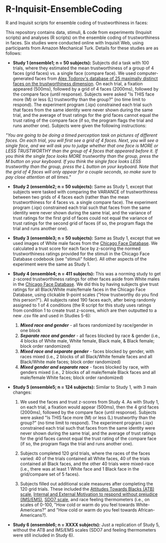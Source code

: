 # R-Inquisit-EnsembleCoding
R and Inquisit scripts for ensemble coding of trustworthiness in faces:

This repository contains data, stimuli, & code from experiments (Inquisit scripts) and analyses (R scripts) on the ensemble coding of trustworthiness in faces.  Six studies were conducted online with Inquisit Web, using participants from Amazon Mechanical Turk.  Details for these studies are as follows:

- __Study 1 (ensemble1; n = 50 subjects):__  Subjects did a task with 100 trials, where they estimated the mean trustworthiness of a group of 4 faces (grid faces) vs. a single face (compare face). We used computer-generated faces from [Alex Todorov's database of 25 maximally distinct faces on the trustworthiness dimension](http://tlab.princeton.edu/databases/25-maximally-distinct-identities-trustworthiness/). On each trial, a fixation appeared (500ms), followed by a grid of 4 faces (2000ms), followed by the compare face (until response).  Subjects were asked "Is THIS face more (M) or less (L) trustworthy than the group?" (no time limit to respond).  The experiment program (.iqx) constrained each trial such that faces from the same identity were never shown during the same trial, and the average of trust ratings for the grid faces cannot equal the trust rating of the compare face (if so, the program flags the trial and runs another one). Subjects were given the following instructions:

_"You are going to be doing a timed perception task on pictures of different faces. On each trial, you will first see a grid of 4 faces. Next, you will see a single face, and we will ask you to judge whether that one face is MORE or LESS TRUSTWORTHY than the group of 4 faces that appeared before it. If you think the single face looks MORE trustworthy than the group, press the M button on your keyboard.  If you think the single face looks LESS trustworthy than the group, press the L button on your keyboard. Note that the grid of 4 faces will only appear for a couple seconds, so make sure to pay close attention at all times."_

- __Study 2 (ensemble2; n = 50 subjects):__  Same as Study 1, except that subjects were tasked with comparing the VARIANCE of trustworthiness between two grids of 4 faces each (rather than the mean trustworthiness for 4 faces vs. a single compare face). The experiment program (.iqx) constrained each trial such that faces from the same identity were never shown during the same trial, and the variance of trust ratings for the first grid of faces could not equal the variance of trust ratings for the second grid of faces (if so, the program flags the trial and runs another one).

- __Study 3 (ensemble3; n = 50 subjects):__  Same as Study 1, except that we used images of White male faces from the [Chicago Face Database](http://faculty.chicagobooth.edu/bernd.wittenbrink/cfd/index.html). We calculated a trust score for each face by z-scoring the normed trustworthiness ratings provided for the stimuli in the Chicago Face Database codebook (see "stimuli" folder). All other aspects of the experiment were the same as Study 1.

- __Study 4 (ensemble4; n = 411 subjects):__  This was a norming study to get z-scored trustworthiness ratings for other faces aside from White males in the [Chicago Face Database](http://faculty.chicagobooth.edu/bernd.wittenbrink/cfd/index.html). We did this by having subjects give trust ratings for all Black/White male/female faces in the Chicago Face Database, using clickable 9-point scales ("How trustworthy do you find this person?"). All subjects rated 190 faces each, after being randomly assigned to 1 of 4 conditions (the R script for this study uses ratings from condition 1 to create trust z-scores, which are then outputted to a new .csv file and used in Studies 5-6):

  1. ___Mixed race and gender___ - all faces randomized by race/gender in one block
  2. ___Separate race and gender___ - all faces blocked by race & gender (i.e., 4 blocks of White male, White female, Black male, & Black female; block order randomized)
  3. ___Mixed race and separate gender___ - faces blocked by gender, with races mixed (i.e., 2 blocks of all Black/White female faces and all Black/White male faces; block order randomized)
  4. ___Mixed gender and separate race___ - faces blocked by race, with genders mixed (i.e., 2 blocks of all male/female Black faces and all male/female White faces; block order randomized)

- __Study 5 (ensemble5; n = 124 subjects):__ Similar to Study 1, with 3 main changes:

  1. We used the faces and trust z-scores from Study 4. As with Study 1, on each trial, a fixation would appear (500ms), then the 4 grid faces (2000ms), followed by the compare face (until response). Subjects were asked "Is THIS face more (M) or less (L) trustworthy than the group?" (no time limit to respond). The experiment program (.iqx) constrained each trial such that faces from the same identity were never shown during the same trial, and the average of trust ratings for the grid faces cannot equal the trust rating of the compare face (if so, the program flags the trial and runs another one).
  
  2. Subjects completed 120 grid trials, where the races of the faces varied:  40 of the trials contained all White faces, 40 of the trials contained all Black faces, and the other 40 trials were mixed-race (i.e., there was at least 1 White face and 1 Black face in the grid/compare set of 5 faces).
  
  3. Subjects filled out additional scale measures after completing the 120 grid trials. These included the [Attitudes Towards Blacks (ATB) scale](https://onlinelibrary.wiley.com/doi/abs/10.1111/j.1559-1816.1993.tb01074.x), [Internal and External Motivation to respond without prejudice (IMS/EMS)](https://westmont.edu/_academics/departments/psychology/documents/PlantandDevine.pdf), [SDO7 scale](https://www.ncbi.nlm.nih.gov/pubmed/26479362), and race feeling thermometers (i.e., on scales of 0-100, "How cold or warm do you feel towards White-Americans?" and "How cold or warm do you feel towards African-Americans?).

- __Study 6 (ensemble6; n = XXXX subjects):__ Just a replication of Study 5, without the ATB and IMS/EMS scales (SDO7 and feeling thermometers were still included in Study 6).
